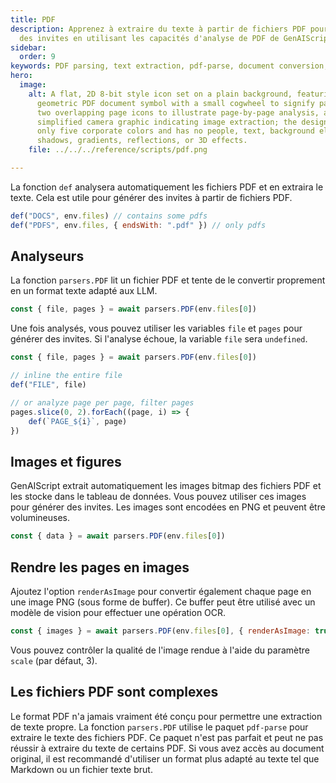 ```yaml
---
title: PDF
description: Apprenez à extraire du texte à partir de fichiers PDF pour générer
  des invites en utilisant les capacités d'analyse de PDF de GenAIScript.
sidebar:
  order: 9
keywords: PDF parsing, text extraction, pdf-parse, document conversion, prompt generation
hero:
  image:
    alt: A flat, 2D 8-bit style icon set on a plain background, featuring a
      geometric PDF document symbol with a small cogwheel to signify parsing,
      two overlapping page icons to illustrate page-by-page analysis, and a
      simplified camera graphic indicating image extraction; the design uses
      only five corporate colors and has no people, text, background elements,
      shadows, gradients, reflections, or 3D effects.
    file: ../../../reference/scripts/pdf.png

---
```


La fonction `def` analysera automatiquement les fichiers PDF et en extraira le texte. Cela est utile pour générer des invites à partir de fichiers PDF.

```javascript
def("DOCS", env.files) // contains some pdfs
def("PDFS", env.files, { endsWith: ".pdf" }) // only pdfs
```

## Analyseurs

La fonction `parsers.PDF` lit un fichier PDF et tente de le convertir proprement en un format texte adapté aux LLM.

```js
const { file, pages } = await parsers.PDF(env.files[0])
```

Une fois analysés, vous pouvez utiliser les variables `file` et `pages` pour générer des invites. Si l'analyse échoue, la variable `file` sera `undefined`.

```js
const { file, pages } = await parsers.PDF(env.files[0])

// inline the entire file
def("FILE", file)

// or analyze page per page, filter pages
pages.slice(0, 2).forEach((page, i) => {
    def(`PAGE_${i}`, page)
})
```

## Images et figures

GenAIScript extrait automatiquement les images bitmap des fichiers PDF et les stocke dans le tableau de données. Vous pouvez utiliser ces images pour générer des invites. Les images sont encodées en PNG et peuvent être volumineuses.

```js
const { data } = await parsers.PDF(env.files[0])
```

## Rendre les pages en images

Ajoutez l'option `renderAsImage` pour convertir également chaque page en une image PNG (sous forme de buffer). Ce buffer peut être utilisé avec un modèle de vision pour effectuer une opération OCR.

```js wrap
const { images } = await parsers.PDF(env.files[0], { renderAsImage: true })
```

Vous pouvez contrôler la qualité de l'image rendue à l'aide du paramètre `scale` (par défaut, 3).

## Les fichiers PDF sont complexes

Le format PDF n'a jamais vraiment été conçu pour permettre une extraction de texte propre. La fonction `parsers.PDF` utilise le paquet `pdf-parse` pour extraire le texte des fichiers PDF. Ce paquet n'est pas parfait et peut ne pas réussir à extraire du texte de certains PDF. Si vous avez accès au document original, il est recommandé d'utiliser un format plus adapté au texte tel que Markdown ou un fichier texte brut.
